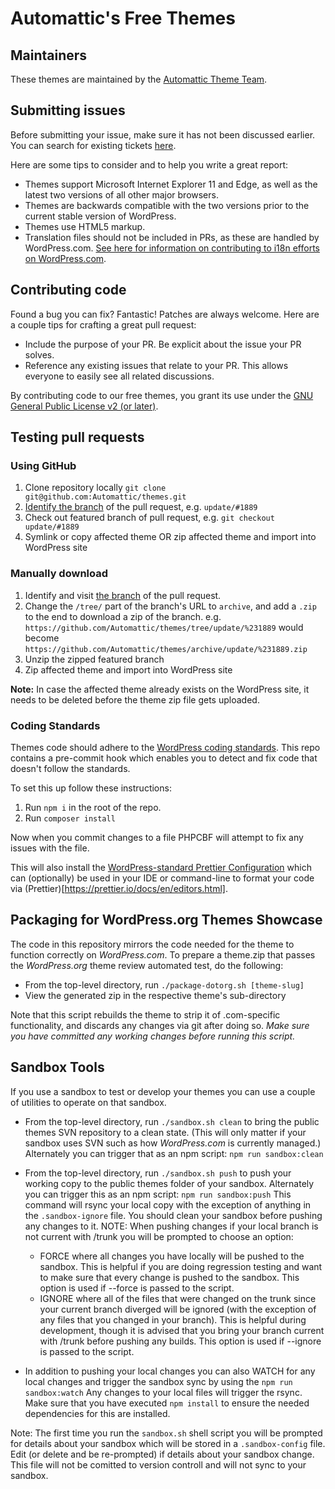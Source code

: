 # Automattic's Free Themes

## Maintainers

These themes are maintained by the [Automattic Theme Team](https://themeshaper.com/about/).

## Submitting issues

Before submitting your issue, make sure it has not been discussed earlier. You can search for existing tickets [here](https://github.com/Automattic/themes/search).

Here are some tips to consider and to help you write a great report:

* Themes support Microsoft Internet Explorer 11 and Edge, as well as the latest two versions of all other major browsers.
* Themes are backwards compatible with the two versions prior to the current stable version of WordPress.
* Themes use HTML5 markup.
* Translation files should not be included in PRs, as these are handled by WordPress.com. [See here for information on contributing to i18n efforts on WordPress.com](https://translate.wordpress.com/).

## Contributing code

Found a bug you can fix? Fantastic! Patches are always welcome. Here are a couple tips for crafting a great pull request:

* Include the purpose of your PR. Be explicit about the issue your PR solves.
* Reference any existing issues that relate to your PR. This allows everyone to easily see all related discussions.

By contributing code to our free themes, you grant its use under the [GNU General Public License v2 (or later)](LICENSE).

## Testing pull requests

### Using GitHub

1. Clone repository locally `git clone git@github.com:Automattic/themes.git`
2. [Identify the branch](https://cloudup.com/cAy1j0D8tvH) of the pull request, e.g. `update/#1889`
3. Check out featured branch of pull request, e.g. `git checkout update/#1889`
4. Symlink or copy affected theme OR zip affected theme and import into WordPress site

### Manually download

1. Identify and visit [the branch](https://cloudup.com/cAy1j0D8tvH) of the pull request.
2. Change the `/tree/` part of the branch's URL to `archive`, and add a `.zip` to the end to download a zip of the branch. e.g. `https://github.com/Automattic/themes/tree/update/%231889` would become `https://github.com/Automattic/themes/archive/update/%231889.zip`
3. Unzip the zipped featured branch
4. Zip affected theme and import into WordPress site

**Note:** In case the affected theme already exists on the WordPress site, it needs to be deleted before the theme zip file gets uploaded.

### Coding Standards

Themes code should adhere to the [WordPress coding standards](https://make.wordpress.org/core/handbook/best-practices/coding-standards/). This repo contains a pre-commit hook which enables you to detect and fix code that doesn't follow the standards.

To set this up follow these instructions:
1. Run `npm i` in the root of the repo.
2. Run `composer install`

Now when you commit changes to a file PHPCBF will attempt to fix any issues with the file.

This will also install the [WordPress-standard Prettier Configuration](https://developer.wordpress.org/block-editor/reference-guides/packages/packages-prettier-config/) which can (optionally) be used in your IDE or command-line to format your code via (Prettier)[https://prettier.io/docs/en/editors.html].

## Packaging for WordPress.org Themes Showcase

The code in this repository mirrors the code needed for the theme to function correctly on _WordPress.com_. To prepare a theme.zip that passes the _WordPress.org_ theme review automated test, do the following:

- From the top-level directory, run `./package-dotorg.sh [theme-slug]`
- View the generated zip in the respective theme's sub-directory

Note that this script rebuilds the theme to strip it of .com-specific functionality, and discards any changes via git after doing so. _Make sure you have committed any working changes before running this script._

## Sandbox Tools

If you use a sandbox to test or develop your themes you can use a couple of utilities to operate on that sandbox.

- From the top-level directory, run `./sandbox.sh clean` to bring the public themes SVN repository to a clean state.  (This will only matter if your sandbox uses SVN such as how _WordPress.com_ is currently managed.)  Alternately you can trigger that as an npm script: `npm run sandbox:clean`

- From the top-level directory, run `./sandbox.sh push` to push your working copy to the public themes folder of your sandbox.  Alternately you can trigger this as an npm script: `npm run sandbox:push` This command will rsync your local copy with the exception of anything in the `.sandbox-ignore` file. You should clean your sandbox before pushing any changes to it.
NOTE: When pushing changes if your local branch is not current with /trunk you will be prompted to choose an option:
    - FORCE where all changes you have locally will be pushed to the sandbox.  This is helpful if you are doing regression testing and want to make sure that every change is pushed to the sandbox. This option is used if --force is passed to the script.
    - IGNORE where all of the files that were changed on the trunk since your current branch diverged will be ignored (with the exception of any files that you changed in your branch).  This is helpful during development, though it is advised that you bring your branch current with /trunk before pushing any builds. This option is used if --ignore is passed to the script.

- In addition to pushing your local changes you can also WATCH for any local changes and trigger the sandbox sync by using the `npm run sandbox:watch` Any changes to your local files will trigger the rsync.  Make sure that you have executed `npm install` to ensure the needed dependencies for this are installed.

Note: The first time you run the `sandbox.sh` shell script you will be prompted for details about your sandbox which will be stored in a `.sandbox-config` file. Edit (or delete and be re-prompted) if details about your sandbox change.  This file will not be comitted to version controll and will not sync to your sandbox.
